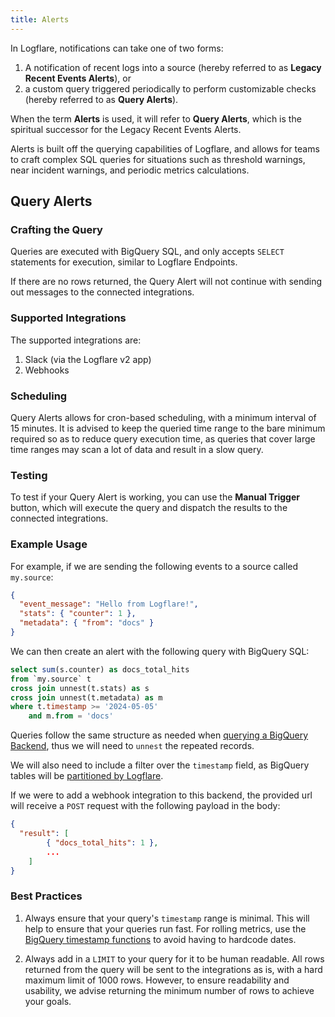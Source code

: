 ```yaml
---
title: Alerts
---
```


In Logflare, notifications can take one of two forms:

1. A notification of recent logs into a source (hereby referred to as **Legacy Recent Events Alerts**), or
2. a custom query triggered periodically to perform customizable checks (hereby referred to as **Query Alerts**).

When the term **Alerts** is used, it will refer to **Query Alerts**, which is the spiritual successor for the Legacy Recent Events Alerts.

Alerts is built off the querying capabilities of Logflare, and allows for teams to craft complex SQL queries for situations such as threshold warnings, near incident warnings, and periodic metrics calculations.

## Query Alerts

### Crafting the Query

Queries are executed with BigQuery SQL, and only accepts `SELECT` statements for execution, similar to Logflare Endpoints.

If there are no rows returned, the Query Alert will not continue with sending out messages to the connected integrations.

### Supported Integrations

The supported integrations are:

1. Slack (via the Logflare v2 app)
2. Webhooks

### Scheduling

Query Alerts allows for cron-based scheduling, with a minimum interval of 15 minutes. It is advised to keep the queried time range to the bare minimum required so as to reduce query execution time, as queries that cover large time ranges may scan a lot of data and result in a slow query.

### Testing

To test if your Query Alert is working, you can use the **Manual Trigger** button, which will execute the query and dispatch the results to the connected integrations.

### Example Usage

For example, if we are sending the following events to a source called `my.source`:

```json
{
  "event_message": "Hello from Logflare!",
  "stats": { "counter": 1 },
  "metadata": { "from": "docs" }
}
```

We can then create an alert with the following query with BigQuery SQL:

```sql
select sum(s.counter) as docs_total_hits
from `my.source` t
cross join unnest(t.stats) as s
cross join unnest(t.metadata) as m
where t.timestamp >= '2024-05-05'
    and m.from = 'docs'
```

Queries follow the same structure as needed when [querying a BigQuery Backend](https://docs.logflare.app/backends/bigquery/#querying-in-bigquery), thus we will need to `unnest` the repeated records.

We will also need to include a filter over the `timestamp` field, as BigQuery tables will be [partitioned by Logflare](https://docs.logflare.app/backends/bigquery/#partitioning-and-retention).

If we were to add a webhook integration to this backend, the provided url will receive a `POST` request with the following payload in the body:

```json
{
  "result": [
        { "docs_total_hits": 1 },
        ...
    ]
}
```

### Best Practices

1. Always ensure that your query's `timestamp` range is minimal. This will help to ensure that your queries run fast. For rolling metrics, use the [BigQuery timestamp functions](https://cloud.google.com/bigquery/docs/reference/standard-sql/timestamp_functions) to avoid having to hardcode dates.

2. Always add in a `LIMIT` to your query for it to be human readable. All rows returned from the query will be sent to the integrations as is, with a hard maximum limit of 1000 rows. However, to ensure readability and usability, we advise returning the minimum number of rows to achieve your goals.
